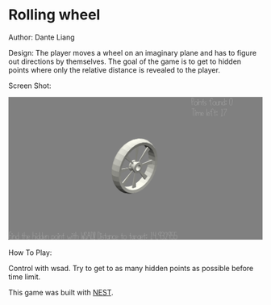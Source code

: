 # Rolling wheel

Author: Dante Liang

Design: 
The player moves a wheel on an imaginary plane and has to figure out directions by themselves.
The goal of the game is to get to hidden points where only the relative distance is revealed to the player.

Screen Shot:

![Screen Shot](screenshot.png)

How To Play:

Control with wsad. Try to get to as many hidden points as possible before time limit.

This game was built with [NEST](NEST.md).
